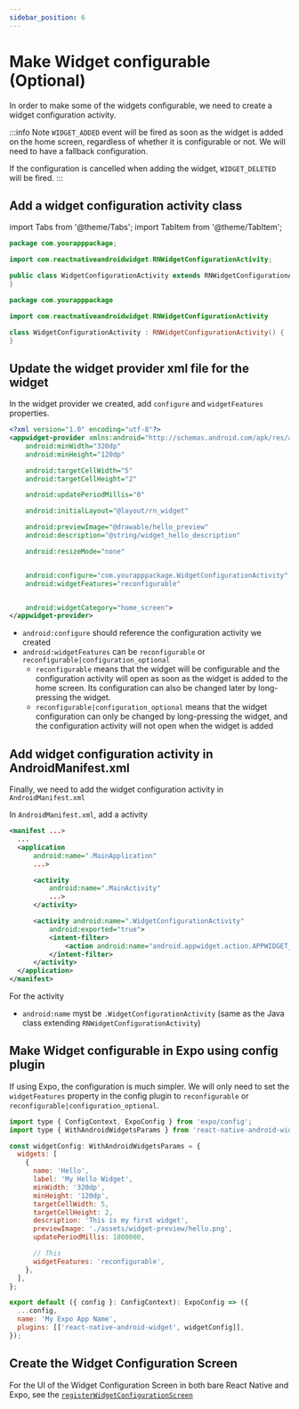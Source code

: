 ```yaml
---
sidebar_position: 6
---
```


# Make Widget configurable (Optional)

In order to make some of the widgets configurable, we need to create a widget configuration activity.

:::info Note
`WIDGET_ADDED` event will be fired as soon as the widget is added on the home screen, regardless of whether it is configurable or not. We will need to have a fallback configuration.

If the configuration is cancelled when adding the widget, `WIDGET_DELETED` will be fired.
:::

## Add a widget configuration activity class

import Tabs from '@theme/Tabs';
import TabItem from '@theme/TabItem';

<Tabs>
  <TabItem value="Java" label="Java" default>

```java title="android/app/src/main/java/com/yourapppackage/WidgetConfigurationActivity.java"
package com.yourapppackage;

import com.reactnativeandroidwidget.RNWidgetConfigurationActivity;

public class WidgetConfigurationActivity extends RNWidgetConfigurationActivity {
}
```

  </TabItem>
  <TabItem value="Kotlin" label="Kotlin">

```kotlin title="android/app/src/main/java/com/yourapppackage/WidgetConfigurationActivity.kt"
package com.yourapppackage

import com.reactnativeandroidwidget.RNWidgetConfigurationActivity

class WidgetConfigurationActivity : RNWidgetConfigurationActivity() {
}
```

  </TabItem>
</Tabs>

## Update the widget provider xml file for the widget

In the widget provider we created, add `configure` and `widgetFeatures` properties.

```xml title="android/app/src/main/res/xml/widgetprovider_hello.xml"
<?xml version="1.0" encoding="utf-8"?>
<appwidget-provider xmlns:android="http://schemas.android.com/apk/res/android"
    android:minWidth="320dp"
    android:minHeight="120dp"

    android:targetCellWidth="5"
    android:targetCellHeight="2"

    android:updatePeriodMillis="0"

    android:initialLayout="@layout/rn_widget"

    android:previewImage="@drawable/hello_preview"
    android:description="@string/widget_hello_description"

    android:resizeMode="none"


    android:configure="com.yourapppackage.WidgetConfigurationActivity"
    android:widgetFeatures="reconfigurable"


    android:widgetCategory="home_screen">
</appwidget-provider>
```

- `android:configure` should reference the configuration activity we created
- `android:widgetFeatures` can be `reconfigurable` or `reconfigurable|configuration_optional`
  - `reconfigurable` means that the widget will be configurable and the configuration activity will open as soon as the widget is added to the home screen. Its configuration can also be changed later by long-pressing the widget.
  - `reconfigurable|configuration_optional` means that the widget configuration can only be changed by long-pressing the widget, and the configuration activity will not open when the widget is added

## Add widget configuration activity in AndroidManifest.xml

Finally, we need to add the widget configuration activity in `AndroidManifest.xml`

In `AndroidManifest.xml`, add a activity

```xml title="android/app/src/main/AndroidManifest.xml"
<manifest ...>
  ...
  <application
      android:name=".MainApplication"
      ...>

      <activity
          android:name=".MainActivity"
          ...>
      </activity>

      <activity android:name=".WidgetConfigurationActivity"
          android:exported="true">
          <intent-filter>
              <action android:name="android.appwidget.action.APPWIDGET_CONFIGURE"/>
          </intent-filter>
      </activity>
  </application>
</manifest>
```

For the activity

- `android:name` myst be `.WidgetConfigurationActivity` (same as the Java class extending `RNWidgetConfigurationActivity`)

## Make Widget configurable in Expo using config plugin

If using Expo, the configuration is much simpler. We will only need to set the `widgetFeatures` property in the config plugin to `reconfigurable` or `reconfigurable|configuration_optional`.

```js title="app.config.ts"
import type { ConfigContext, ExpoConfig } from 'expo/config';
import type { WithAndroidWidgetsParams } from 'react-native-android-widget';

const widgetConfig: WithAndroidWidgetsParams = {
  widgets: [
    {
      name: 'Hello',
      label: 'My Hello Widget',
      minWidth: '320dp',
      minHeight: '120dp',
      targetCellWidth: 5,
      targetCellHeight: 2,
      description: 'This is my first widget',
      previewImage: './assets/widget-preview/hello.png',
      updatePeriodMillis: 1800000,

      // This
      widgetFeatures: 'reconfigurable',
    },
  ],
};

export default ({ config }: ConfigContext): ExpoConfig => ({
  ...config,
  name: 'My Expo App Name',
  plugins: [['react-native-android-widget', widgetConfig]],
});
```

## Create the Widget Configuration Screen

For the UI of the Widget Configuration Screen in both bare React Native and Expo, see the [`registerWidgetConfigurationScreen`](../api/register-widget-configuration-screen.md)
